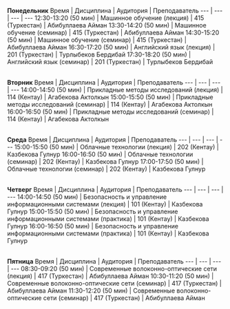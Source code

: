 **Понедельник**
Время | Дисциплина | Аудитория | Преподаватель
--- | --- | --- | ---
12:30-13:20 (50 мин) | Машинное обучение (лекция) | 415 (Туркестан) | Абибуллаева Айман
13:30-14:20 (50 мин) | Машинное обучение (семинар) | 415 (Туркестан) | Абибуллаева Айман
14:30-15:20 (50 мин) | Машинное обучение (семинар) | 415 (Туркестан) | Абибуллаева Айман
16:30-17:20 (50 мин) | Английский язык (лекция) | 201 (Туркестан) | Турлыбеков Бердибай
17:30-18:20 (50 мин) | Английский язык (семинар) | 201 (Туркестан) | Турлыбеков Бердибай

\
**Вторник**
Время | Дисциплина | Аудитория | Преподаватель
--- | --- | --- | ---
14:00-14:50 (50 мин) | Прикладные методы исследований (лекция) | 114 (Кентау) | Агабекова Актолкын
15:00-15:50 (50 мин) | Прикладные методы исследований (семинар) | 114 (Кентау) | Агабекова Актолкын
16:00-16:50 (50 мин) | Прикладные методы исследований (семинар) | 114 (Кентау) | Агабекова Актолкын

\
**Среда**
Время | Дисциплина | Аудитория | Преподаватель
--- | --- | --- | ---
15:00-15:50 (50 мин) | Облачные технологии (лекция) | 202 (Кентау) | Казбекова Гулнур
16:00-16:50 (50 мин) | Облачные технологии (семинар) | 202 (Кентау) | Казбекова Гулнур
17:00-17:50 (50 мин) | Облачные технологии (семинар) | 202 (Кентау) | Казбекова Гулнур

\
**Четверг**
Время | Дисциплина | Аудитория | Преподаватель
--- | --- | --- | ---
14:00-14:50 (50 мин) | Безопасность и управление информационными системами (лекция) | 101 (Кентау) | Казбекова Гулнур
15:00-15:50 (50 мин) | Безопасность и управление информационными системами (практика) | 101 (Кентау) | Казбекова Гулнур
16:00-16:50 (50 мин) | Безопасность и управление информационными системами (практика) | 101 (Кентау) | Казбекова Гулнур

\
**Пятница**
Время | Дисциплина | Аудитория | Преподаватель
--- | --- | --- | ---
08:30-09:20 (50 мин) | Современные волоконно-оптические сети (лекция) | 417 (Туркестан) | Абибуллаева Айман
10:30-11:20 (50 мин) | Современные волоконно-оптические сети (семинар) | 417 (Туркестан) | Абибуллаева Айман
11:30-12:20 (50 мин) | Современные волоконно-оптические сети (семинар) | 417 (Туркестан) | Абибуллаева Айман
